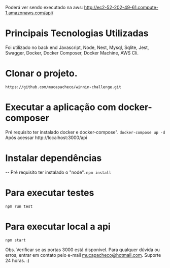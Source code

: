 Poderá ver sendo executado na aws:
http://ec2-52-202-49-61.compute-1.amazonaws.com/api/

# Principais Tecnologias Utilizadas
Foi utilizado no back end Javascript, Node, Nest, Mysql, Sqlite, Jest, Swagger, Docker, Docker Composer, Docker Machine, AWS Cli.

# Clonar o projeto. 
``https://github.com/mucapacheco/winnin-challenge.git``

# Executar a aplicação com docker-composer 
Pré requisito ter instalado docker e docker-compose".
``docker-compose up -d``
Após acessar http://localhost:3000/api

# Instalar dependências
-- Pré requisito ter instalado o "node".
``npm install``

# Para executar testes
``npm run test``

# Para executar local a api
``npm start``

Obs. Verificar se as portas 3000  está disponível.
Para qualquer dúvida ou erros, entrar em contato pelo e-mail mucapacheco@hotmail.com.
Suporte 24 horas. :)
